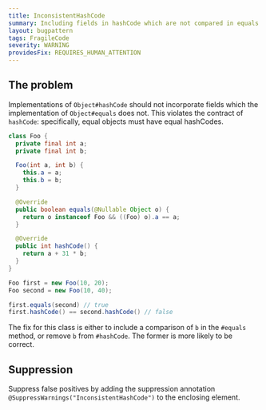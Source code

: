 ```yaml
---
title: InconsistentHashCode
summary: Including fields in hashCode which are not compared in equals violates the contract of hashCode.
layout: bugpattern
tags: FragileCode
severity: WARNING
providesFix: REQUIRES_HUMAN_ATTENTION
---
```


<!--
*** AUTO-GENERATED, DO NOT MODIFY ***
To make changes, edit the @BugPattern annotation or the explanation in docs/bugpattern.
-->

## The problem
Implementations of `Object#hashCode` should not incorporate fields which the
implementation of `Object#equals` does not. This violates the contract of
`hashCode`: specifically, equal objects must have equal hashCodes.

```java
class Foo {
  private final int a;
  private final int b;

  Foo(int a, int b) {
    this.a = a;
    this.b = b;
  }

  @Override
  public boolean equals(@Nullable Object o) {
    return o instanceof Foo && ((Foo) o).a == a;
  }

  @Override
  public int hashCode() {
    return a + 31 * b;
  }
}

Foo first = new Foo(10, 20);
Foo second = new Foo(10, 40);

first.equals(second) // true
first.hashCode() == second.hashCode() // false
```

The fix for this class is either to include a comparison of `b` in the `#equals`
method, or remove `b` from `#hashCode`. The former is more likely to be correct.

## Suppression
Suppress false positives by adding the suppression annotation `@SuppressWarnings("InconsistentHashCode")` to the enclosing element.
